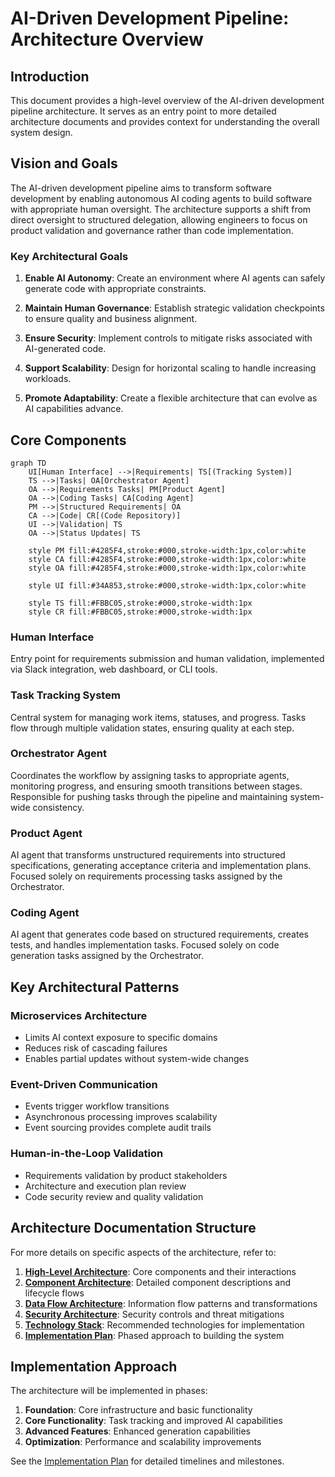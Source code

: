 # AI-Driven Development Pipeline: Architecture Overview

## Introduction

This document provides a high-level overview of the AI-driven development pipeline architecture. It serves as an entry point to more detailed architecture documents and provides context for understanding the overall system design.

## Vision and Goals

The AI-driven development pipeline aims to transform software development by enabling autonomous AI coding agents to build software with appropriate human oversight. The architecture supports a shift from direct oversight to structured delegation, allowing engineers to focus on product validation and governance rather than code implementation.

### Key Architectural Goals

1. **Enable AI Autonomy**: Create an environment where AI agents can safely generate code with appropriate constraints.

2. **Maintain Human Governance**: Establish strategic validation checkpoints to ensure quality and business alignment.

3. **Ensure Security**: Implement controls to mitigate risks associated with AI-generated code.

4. **Support Scalability**: Design for horizontal scaling to handle increasing workloads.

5. **Promote Adaptability**: Create a flexible architecture that can evolve as AI capabilities advance.

## Core Components

```mermaid
graph TD
    UI[Human Interface] -->|Requirements| TS[(Tracking System)]
    TS -->|Tasks| OA[Orchestrator Agent]
    OA -->|Requirements Tasks| PM[Product Agent]
    OA -->|Coding Tasks| CA[Coding Agent]
    PM -->|Structured Requirements| OA
    CA -->|Code| CR[(Code Repository)]
    UI -->|Validation| TS
    OA -->|Status Updates| TS
    
    style PM fill:#4285F4,stroke:#000,stroke-width:1px,color:white
    style CA fill:#4285F4,stroke:#000,stroke-width:1px,color:white
    style OA fill:#4285F4,stroke:#000,stroke-width:1px,color:white
    
    style UI fill:#34A853,stroke:#000,stroke-width:1px,color:white
    
    style TS fill:#FBBC05,stroke:#000,stroke-width:1px
    style CR fill:#FBBC05,stroke:#000,stroke-width:1px
```

### Human Interface
Entry point for requirements submission and human validation, implemented via Slack integration, web dashboard, or CLI tools.

### Task Tracking System
Central system for managing work items, statuses, and progress. Tasks flow through multiple validation states, ensuring quality at each step.

### Orchestrator Agent
Coordinates the workflow by assigning tasks to appropriate agents, monitoring progress, and ensuring smooth transitions between stages. Responsible for pushing tasks through the pipeline and maintaining system-wide consistency.

### Product Agent
AI agent that transforms unstructured requirements into structured specifications, generating acceptance criteria and implementation plans. Focused solely on requirements processing tasks assigned by the Orchestrator.

### Coding Agent
AI agent that generates code based on structured requirements, creates tests, and handles implementation tasks. Focused solely on code generation tasks assigned by the Orchestrator.

## Key Architectural Patterns

### Microservices Architecture
- Limits AI context exposure to specific domains
- Reduces risk of cascading failures
- Enables partial updates without system-wide changes

### Event-Driven Communication
- Events trigger workflow transitions
- Asynchronous processing improves scalability
- Event sourcing provides complete audit trails

### Human-in-the-Loop Validation
- Requirements validation by product stakeholders
- Architecture and execution plan review
- Code security review and quality validation

## Architecture Documentation Structure

For more details on specific aspects of the architecture, refer to:

1. **[High-Level Architecture](high_level_architecture.md)**: Core components and their interactions
2. **[Component Architecture](component_architecture.md)**: Detailed component descriptions and lifecycle flows
3. **[Data Flow Architecture](data_flow_architecture.md)**: Information flow patterns and transformations
4. **[Security Architecture](security_architecture.md)**: Security controls and threat mitigations
5. **[Technology Stack](technology_stack.md)**: Recommended technologies for implementation
6. **[Implementation Plan](implementation_plan.md)**: Phased approach to building the system

## Implementation Approach

The architecture will be implemented in phases:

1. **Foundation**: Core infrastructure and basic functionality
2. **Core Functionality**: Task tracking and improved AI capabilities
3. **Advanced Features**: Enhanced generation capabilities
4. **Optimization**: Performance and scalability improvements

See the [Implementation Plan](implementation_plan.md) for detailed timelines and milestones. 